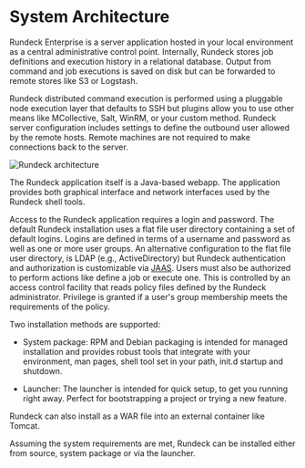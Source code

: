 # System Architecture

Rundeck Enterprise is a server application hosted in your local environment as
a central administrative control point. Internally, Rundeck stores job
definitions and execution history in a relational database. Output
from command and job executions is saved on disk but can be forwarded
to remote stores like S3 or Logstash.

Rundeck distributed command execution is performed using a pluggable
node execution layer that defaults to SSH but plugins allow you
to use other means like MCollective, Salt, WinRM, or your custom method.
Rundeck server configuration includes settings to define the outbound
user allowed by the remote hosts. Remote machines
are not required to make connections back to the server.

![Rundeck architecture](~@assets/img/fig0001.png)

The Rundeck application itself is a Java-based webapp. The application provides both
graphical interface and network interfaces used by the Rundeck shell
tools.

Access to the Rundeck application requires a login and
password. The default Rundeck installation uses a flat file user
directory containing a set of default logins. Logins are defined in
terms of a username and password as well as one or more user
groups. An alternative configuration to the flat file user directory,
is LDAP (e.g., ActiveDirectory) but Rundeck authentication and authorization
is customizable via [JAAS](https://en.wikipedia.org/wiki/Java_Authentication_and_Authorization_Service).
Users must also be authorized to perform actions like define a job
or execute one. This is controlled by an access control facility that reads
policy files defined by the Rundeck administrator. Privilege is
granted if a user's group membership meets the requirements of the policy.

Two installation methods are supported:

- System package: RPM and Debian packaging is intended for managed installation and provides
  robust tools that integrate with your environment, man pages, shell
  tool set in your path, init.d startup and shutdown.

- Launcher: The launcher is intended for quick setup, to get you
  running right away. Perfect for bootstrapping a project or trying
  a new feature.

Rundeck can also install as a WAR file into an external container like Tomcat.

Assuming the system requirements are met, Rundeck can be installed
either from source, system package or via the launcher.
